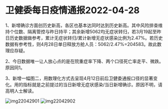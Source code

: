 # 卫健委每日疫情通报2022-04-28

1、新增确诊方面创历史新高，各区也基本达同时达到历史新高。其中风险排查维持个位数、隔离管控与昨日持平；其余新增5062均无症状转归，若3月19起至昨日历史数据做参考，累计无症状转归/累计新增无症状感染比例为2.47%。若历史数据有参考性，则4月28日单日释放方舱人员：5062/2.47%=204583。故此数理应存疑。

2、今日数据唯一让人放心点的是在院重症率下降、两个口径死亡率走平、微跌。原因同1。

3、新增一幅图二，用数理化方式去呈现4月12日前后卫健委通报口径的显著变化。用的指标就是之前提过的当日新增无症状感染/当日新增确诊。原因不明，请高明人士解读。

<img decoding="async" src="https://i0.wp.com/s2.loli.net/2022/05/02/thmCey1n6vZlT3s.jpg?w=640&#038;ssl=1" alt="img22042901" data-recalc-dims="1" />  
<img decoding="async" src="https://i0.wp.com/s2.loli.net/2022/05/02/OBjTyVzoIfsDP3t.jpg?w=640&#038;ssl=1" alt="img22042902" data-recalc-dims="1" />
